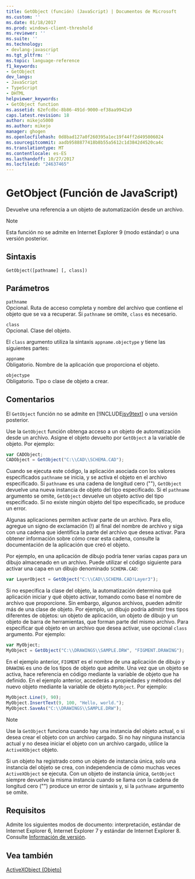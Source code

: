 ```yaml
---
title: GetObject (función) (JavaScript) | Documentos de Microsoft
ms.custom: ''
ms.date: 01/18/2017
ms.prod: windows-client-threshold
ms.reviewer: ''
ms.suite: ''
ms.technology:
- devlang-javascript
ms.tgt_pltfrm: ''
ms.topic: language-reference
f1_keywords:
- GetObject
dev_langs:
- JavaScript
- TypeScript
- DHTML
helpviewer_keywords:
- GetObject function
ms.assetid: 62efcdbc-8b86-491d-9000-ef38aa9942a9
caps.latest.revision: 18
author: mikejo5000
ms.author: mikejo
manager: ghogen
ms.openlocfilehash: 0d8bad127a0f260395a1ec19f44ff2d495006024
ms.sourcegitcommit: aadb9588877418b8b55a5612c1d3842d4520ca4c
ms.translationtype: MT
ms.contentlocale: es-ES
ms.lasthandoff: 10/27/2017
ms.locfileid: "24637465"
---
```

# <a name="getobject-function-javascript"></a>GetObject (Función de JavaScript)
Devuelve una referencia a un objeto de automatización desde un archivo.  
  
> [!NOTE]
>  Esta función no se admite en Internet Explorer 9 (modo estándar) o una versión posterior.  
  
## <a name="syntax"></a>Sintaxis  
  
```  
GetObject([pathname] [, class])  
```  
  
## <a name="parameters"></a>Parámetros  
 `pathname`  
 Opcional. Ruta de acceso completa y nombre del archivo que contiene el objeto que se va a recuperar. Si `pathname` se omite, `class` es necesario.  
  
 `class`  
 Opcional. Clase del objeto.  
  
 El `class` argumento utiliza la sintaxis `appname.objectype` y tiene las siguientes partes:  
  
 `appname`  
 Obligatorio. Nombre de la aplicación que proporciona el objeto.  
  
 `objectype`  
 Obligatorio. Tipo o clase de objeto a crear.  
  
## <a name="remarks"></a>Comentarios  
 El `GetObject` función no se admite en [!INCLUDE[jsv9text](../../javascript/includes/jsv9text-md.md)] o una versión posterior.  
  
 Use la `GetObject` función obtenga acceso a un objeto de automatización desde un archivo. Asigne el objeto devuelto por `GetObject` a la variable de objeto. Por ejemplo:  
  
```JavaScript  
var CADObject;  
CADObject = GetObject("C:\\CAD\\SCHEMA.CAD");  
```  
  
 Cuando se ejecuta este código, la aplicación asociada con los valores especificados `pathname` se inicia, y se activa el objeto en el archivo especificado. Si `pathname` es una cadena de longitud cero (""), `GetObject` devuelve una nueva instancia de objeto del tipo especificado. Si el `pathname` argumento se omite, `GetObject` devuelve un objeto activo del tipo especificado. Si no existe ningún objeto del tipo especificado, se produce un error.  
  
 Algunas aplicaciones permiten activar parte de un archivo. Para ello, agregue un signo de exclamación (!) al final del nombre de archivo y siga con una cadena que identifica la parte del archivo que desea activar. Para obtener información sobre cómo crear esta cadena, consulte la documentación de la aplicación que creó el objeto.  
  
 Por ejemplo, en una aplicación de dibujo podría tener varias capas para un dibujo almacenado en un archivo. Puede utilizar el código siguiente para activar una capa en un dibujo denominado `SCHEMA.CAD`:  
  
```JavaScript  
var LayerObject = GetObject("C:\\CAD\\SCHEMA.CAD!Layer3");  
```  
  
 Si no especifica la clase del objeto, la automatización determina qué aplicación iniciar y qué objeto activar, tomando como base el nombre de archivo que proporcione. Sin embargo, algunos archivos, pueden admitir más de una clase de objeto. Por ejemplo, un dibujo podría admitir tres tipos diferentes de objetos: un objeto de aplicación, un objeto de dibujo y un objeto de barra de herramientas, que forman parte del mismo archivo. Para especificar qué objeto en un archivo que desea activar, use opcional `class` argumento. Por ejemplo:  
  
```JavaScript  
var MyObject;  
MyObject = GetObject("C:\\DRAWINGS\\SAMPLE.DRW", "FIGMENT.DRAWING");  
```  
  
 En el ejemplo anterior, `FIGMENT` es el nombre de una aplicación de dibujo y `DRAWING` es uno de los tipos de objeto que admite. Una vez que un objeto se activa, hace referencia en código mediante la variable de objeto que ha definido. En el ejemplo anterior, accederás a propiedades y métodos del nuevo objeto mediante la variable de objeto `MyObject`. Por ejemplo:  
  
```JavaScript  
MyObject.Line(9, 90);  
MyObject.InsertText(9, 100, "Hello, world.");  
MyObject.SaveAs("C:\\DRAWINGS\\SAMPLE.DRW");  
```  
  
> [!NOTE]
>  Use la `GetObject` funciona cuando hay una instancia del objeto actual, o si desea crear el objeto con un archivo cargado. Si no hay ninguna instancia actual y no desea iniciar el objeto con un archivo cargado, utilice la `ActiveXObject` objeto.  
  
 Si un objeto ha registrado como un objeto de instancia única, solo una instancia del objeto se crea, con independencia de cómo muchas veces `ActiveXObject` se ejecuta. Con un objeto de instancia única, `GetObject` siempre devuelve la misma instancia cuando se llama con la cadena de longitud cero ("") produce un error de sintaxis y, si la `pathname` argumento se omite.  
  
## <a name="requirements"></a>Requisitos  
 Admite los siguientes modos de documento: interpretación, estándar de Internet Explorer 6, Internet Explorer 7 y estándar de Internet Explorer 8. Consulte [Información de versión](../../javascript/reference/javascript-version-information.md).  
  
## <a name="see-also"></a>Vea también  
 [ActiveXObject (Objeto)](../../javascript/reference/activexobject-object-javascript.md)